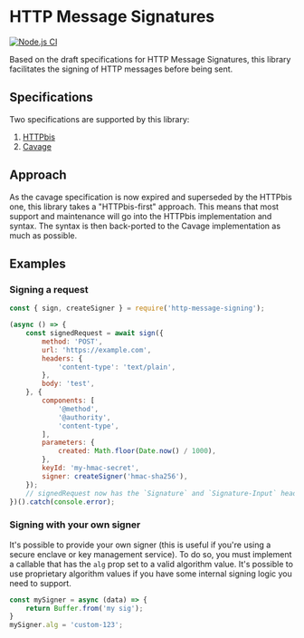 # HTTP Message Signatures

[![Node.js CI](https://github.com/dhensby/node-http-message-signatures/actions/workflows/nodejs.yml/badge.svg)](https://github.com/dhensby/node-http-message-signatures/actions/workflows/nodejs.yml)

Based on the draft specifications for HTTP Message Signatures, this library facilitates the signing
of HTTP messages before being sent.

## Specifications

Two specifications are supported by this library:

1. [HTTPbis](https://datatracker.ietf.org/doc/html/draft-ietf-httpbis-message-signatures)
2. [Cavage](https://datatracker.ietf.org/doc/html/draft-cavage-http-signatures)

## Approach

As the cavage specification is now expired and superseded by the HTTPbis one, this library takes a
"HTTPbis-first" approach. This means that most support and maintenance will go into the HTTPbis
implementation and syntax. The syntax is then back-ported to the Cavage implementation as much as
possible.

## Examples

### Signing a request

```js
const { sign, createSigner } = require('http-message-signing');

(async () => {
    const signedRequest = await sign({
        method: 'POST',
        url: 'https://example.com',
        headers: {
            'content-type': 'text/plain',
        },
        body: 'test',
    }, {
        components: [
            '@method',
            '@authority',
            'content-type',
        ],
        parameters: {
            created: Math.floor(Date.now() / 1000),
        },
        keyId: 'my-hmac-secret',
        signer: createSigner('hmac-sha256'),
    });
    // signedRequest now has the `Signature` and `Signature-Input` headers
})().catch(console.error);
```

### Signing with your own signer

It's possible to provide your own signer (this is useful if you're using a secure enclave or key
management service). To do so, you must implement a callable that has the `alg` prop set to a valid
algorithm value. It's possible to use proprietary algorithm values if you have some internal signing
logic you need to support.

```js
const mySigner = async (data) => {
    return Buffer.from('my sig');
}
mySigner.alg = 'custom-123';
```
